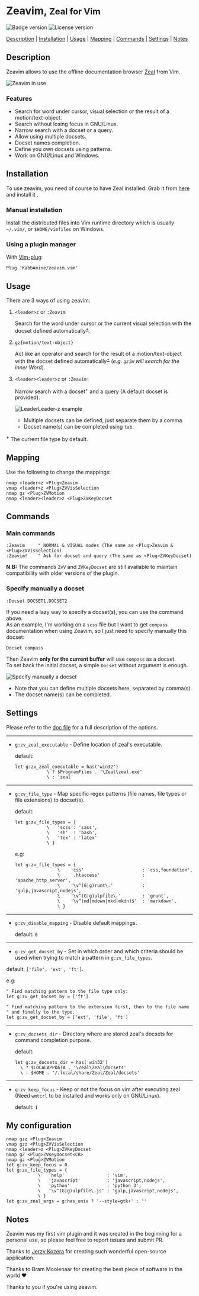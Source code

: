 Zeavim, <small>Zeal for Vim</small>
===================================

![Badge version](https://img.shields.io/badge/version-2.3.0-blue.svg?style=flat-square "Badge for version")
![License version](https://img.shields.io/badge/license-public-blue.svg?style=flat-square "Badge for license")

[Description](#description) | [Installation](#description) | [Usage](#usage) | [Mapping](#mapping) | [Commands](#commands) | [Settings](#settings) | [Notes](#notes)

Description <a id="description"></a>
------------------------------------

Zeavim allows to use the offline documentation browser [Zeal](http://zealdocs.org) from Vim.

![Zeavim in use](.img/zeavim.gif "Zeavim common usage")

### Features

- Search for word under cursor, visual selection or the result of a motion/text-object.
- Search without losing focus in GNU/Linux.
- Narrow search with a docset or a query.
- Allow using multiple docsets.
- Docset names completion.
- Define you own docsets using patterns.
- Work on GNU/Linux and Windows.

Installation <a id="installation"></a>
--------------------------------------

To use zeavim, you need of course to have Zeal installed. Grab it from [here](http://zealdocs.org/download.html) and install it .

### Manual installation

Install the distributed files into Vim runtime directory which is usually `~/.vim/`, or `$HOME/vimfiles` on Windows.

### Using a plugin manager

With [Vim-plug](https://github.com/junegunn/vim-plug):

```vim
Plug 'KabbAmine/zeavim.vim'
```

Usage <a id="usage"></a>
------------------------

There are 3 ways of using zeavim:

1. `<leader>z` or `:Zeavim`

	Search for the word under cursor or the current visual selection with the docset defined automatically<sup>[+](#plus)</sup>.

2. `gz{motion/text-object}`

	Act like an operator and search for the result of a motion/text-object with the docset defined automatically<sup>[+](#plus)</sup> (*e.g. `gziW` will search for the inner Word*).

3. `<leader><leader>z` or `:Zeavim!`

	Narrow search with a docset<sup>+</sup> and a query (A default docset is provided).
	
	![LeaderLeader-z example](.img/leaderLeaderZ.gif "An example of how to use leader-leader-z with zeavim")
	
	- Multiple docsets can be defined, just separate them by a comma.
	- Docset name(s) can be completed using `tab`.

**<sup><a id="plus">+</a></sup>** The current file type by default.

Mapping <a id="mapping"></a>
----------------------------

Use the following to change the mappings:

```vim
nmap <leader>z <Plug>Zeavim
vmap <leader>z <Plug>ZVVisSelection
nmap gz <Plug>ZVMotion
nmap <leader><leader>z <Plug>ZVKeyDocset
```

Commands <a id="commands"></a>
------------------------------

### Main commands

```vim
:Zeavim     " NORMAL & VISUAL modes (The same as <Plug>Zeavim & <Plug>ZVVisSelection)
:Zeavim!    " Ask for docset and query (The same as <Plug>ZVKeyDocset)
```

**N.B:** The commands `ZvV` and `ZVKeyDocset` are still available to maintain compatibility with older versions of the plugin.

### Specify manually a docset

```vim
:Docset DOCSET1,DOCSET2
```

If you need a lazy way to specify a docset(s), you can use the command above.  
As an example, I'm working on a `scss` file but I want to get `compass` documentation when using Zeavim, so I just need to specify manually this docset:

```vim
Docset compass
```

Then Zeavim **only for the current buffer** will use `compass` as a docset.  
To set back the initial docset, a simple `Docset` without argument is enough.

![Specify manually a docset](.img/docsetCmd.gif)

- Note that you can define multiple docsets here, separated by comma(s).
- The docset name(s) can be completed.

Settings <a id="settings"></a>
------------------------------

Please refer to the [doc file](./doc/zeavim.txt) for a full description of the options.

----------

* `g:zv_zeal_executable` - Define location of zeal's executable.

  default:  
  ```vim
  let g:zv_zeal_executable = has('win32')
              \ ? $ProgramFiles . '\Zeal\zeal.exe'
              \ : 'zeal'
  ```

----------

* `g:zv_file_type` - Map specific regex patterns (file names, file types or file extensions) to docset(s).

  default:
  ```vim
  let g:zv_file_types = {
              \   'scss': 'sass',
              \   'sh'  : 'bash',
              \   'tex' : 'latex'
              \ }
  ```

  e.g:
  ```vim
  let g:zv_file_types = {
                  \    'css'                      : 'css,foundation',
                  \    '.htaccess'                : 'apache_http_server',
                  \    '\v^(G|g)runt\.'           : 'gulp,javascript,nodejs',
                  \    '\v^(G|g)ulpfile\.'        : 'grunt',
                  \    '\v^(md|mdown|mkd|mkdn)$'  : 'markdown',
                  \ }
  ```

----------

* `g:zv_disable_mapping` - Disable default mappings.

  default: `0`

----------

*  `g:zv_get_docset_by` - Set in which order and which criteria should be used when trying to match a pattern in `g:zv_file_types`.

  default: `['file', 'ext', 'ft']`.

  e.g:
  ```vim
  " Find matching pattern to the file type only:
  let g:zv_get_docset_by = ['ft']

  " Find matching pattern to the extension first, then to the file name 
  " and finally to the type.
  let g:zv_get_docset_by = ['ext', 'file', 'ft']
  ```

----------

* `g:zv_docsets_dir` - Directory where are stored zeal's docsets for command completion purpose.

  default:
  ```vim
  let g:zv_docsets_dir = has('win32')
	\ ? $LOCALAPPDATA . '\Zeal\Zeal\docsets'
	\ : $HOME . '/.local/share/Zeal/Zeal/docsets'
  ```

----------

* `g:zv_keep_focus` - Keep or not the focus on vim after executing zeal (Need `wmtcrl` to be installed and works only on GNU/Linux).

  default: `1`

My configuration
----------------

```vim
nmap gzz <Plug>Zeavim
vmap gzz <Plug>ZVVisSelection
nmap <leader>z <Plug>ZVKeyDocset
nmap gZ <Plug>ZVKeyDocset<CR>
nmap gz <Plug>ZVMotion
let g:zv_keep_focus = 0
let g:zv_file_types = {
            \   'help'                : 'vim',
            \   'javascript'          : 'javascript,nodejs',
            \   'python'              : 'python_3',
            \   '\v^(G|g)ulpfile\.js' : 'gulp,javascript,nodejs',
            \ }
let g:zv_zeal_args = g:has_unix ? '--style=gtk+' : ''
```

Notes <a id="notes"></a>
------------------------

Zeavim was my first vim plugin and it was created in the beginning for a personal use, so please feel free to report issues and submit PR.

Thanks to [Jerzy Kozera](https://github.com/jkozera) for creating such wonderful open-source application.

Thanks to Bram Moolenaar for creating the best piece of software in the world :heart:

Thanks to you if you're using zeavim.
